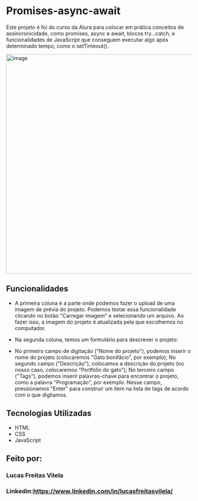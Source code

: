 # Promises-async-await

Este projeto é foi do curso da Alura para colocar em prática conceitos de assincronicidade, como promises, async e await, blocos try…catch, e funcionalidades de JavaScript que conseguem executar algo após determinado tempo, como o setTimeout().

<img width="595" alt="image" src="https://github.com/user-attachments/assets/95f6c8bb-d38b-495b-9d29-f6777a50266e">

## Funcionalidades

 - A primeira coluna é a parte onde podemos fazer o upload de uma imagem de prévia do projeto. Podemos testar essa funcionalidade clicando no botão "Carregar imagem" e selecionando um arquivo. Ao fazer isso, a imagem do projeto é atualizada pela que escolhemos no computador.

- Na segunda coluna, temos um formulário para descrever o projeto:

- No primeiro campo de digitação ("Nome do projeto"), podemos inserir o nome do projeto (colocaremos "Gato bonifácio", por exemplo);
No segundo campo ("Descrição"), colocamos a descrição do projeto (no nosso caso, colocaremos "Portfólio do gato");
No terceiro campo ("Tags"), podemos inserir palavras-chave para encontrar o projeto, como a palavra "Programação", por exemplo. Nesse campo, pressionamos "Enter" para construir um item na lista de tags de acordo com o que digitamos.

## Tecnologias Utilizadas

- HTML
- CSS
- JavaScript

## Feito por:

### Lucas Freitas Vilela

### Linkedin:https://www.linkedin.com/in/lucasfreitasvilela/
